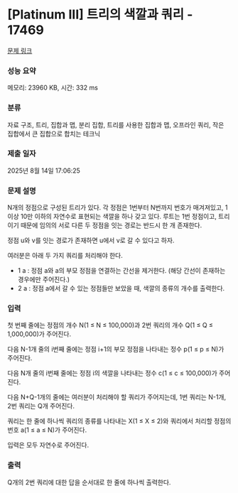 # [Platinum III] 트리의 색깔과 쿼리 - 17469 

[문제 링크](https://www.acmicpc.net/problem/17469) 

### 성능 요약

메모리: 23960 KB, 시간: 332 ms

### 분류

자료 구조, 트리, 집합과 맵, 분리 집합, 트리를 사용한 집합과 맵, 오프라인 쿼리, 작은 집합에서 큰 집합으로 합치는 테크닉

### 제출 일자

2025년 8월 14일 17:06:25

### 문제 설명

<p>N개의 정점으로 구성된 트리가 있다. 각 정점은 1번부터 N번까지 번호가 매겨져있고, 1 이상 10만 이하의 자연수로 표현되는 색깔을 하나 갖고 있다. 루트는 1번 정점이고, 트리이기 때문에 임의의 서로 다른 두 정점을 잇는 경로는 반드시 한 개 존재한다.</p>

<p>정점 u와 v를 잇는 경로가 존재하면 u에서 v로 갈 수 있다고 하자.</p>

<p>여러분은 아래 두 가지 쿼리를 처리해야 한다.</p>

<ul>
	<li>1 a : 정점 a와 a의 부모 정점을 연결하는 간선을 제거한다. (해당 간선이 존재하는 경우에만 주어진다.)</li>
	<li>2 a : 정점 a에서 갈 수 있는 정점들만 보았을 때, 색깔의 종류의 개수를 출력한다.</li>
</ul>

### 입력 

 <p>첫 번째 줄에는 정점의 개수 N(1 ≤ N ≤ 100,000)과 2번 쿼리의 개수 Q(1 ≤ Q ≤ 1,000,000)가 주어진다.</p>

<p>다음 N-1개 줄의 i번째 줄에는 정점 i+1의 부모 정점을 나타내는 정수 p(1 ≤ p ≤ N)가 주어진다.</p>

<p>다음 N개 줄의 i번째 줄에는 정점 i의 색깔을 나타내는 정수 c(1 ≤ c ≤ 100,000)가 주어진다.</p>

<p>다음 N+Q-1개의 줄에는 여러분이 처리해야 할 쿼리가 주어지는데, 1번 쿼리는 N-1개, 2번 쿼리는 Q개 주어진다.</p>

<p>쿼리는 한 줄에 하나씩 쿼리의 종류를 나타내는 X(1 ≤ X ≤ 2)와 쿼리에서 처리할 정점의 번호 a(1 ≤ a ≤ N)가 주어진다.</p>

<p>입력은 모두 자연수로 주어진다.</p>

### 출력 

 <p>Q개의 2번 쿼리에 대한 답을 순서대로 한 줄에 하나씩 출력한다.</p>

